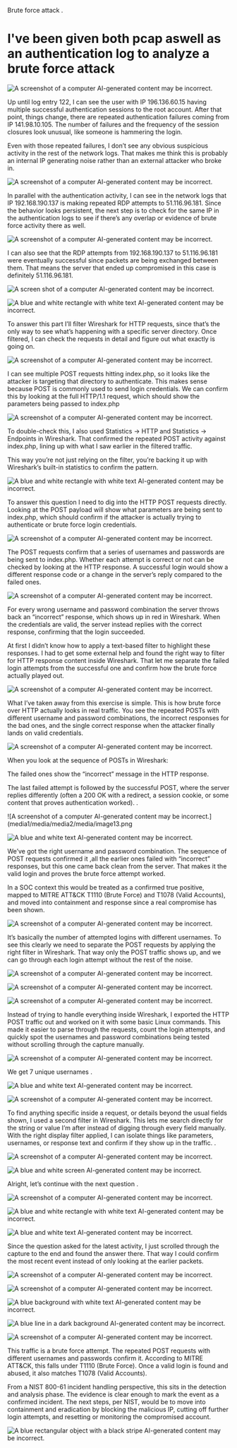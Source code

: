 Brute force attack .

# I've been given both pcap aswell as an authentication log to analyze a brute force attack

![A screenshot of a computer AI-generated content may be
incorrect.](media1/media/media2/media/image1.png)

Up until log entry 122, I can see the user with IP 196.136.60.15 having multiple successful authentication sessions to the root account. After that point, things change, there are repeated authentication failures coming from IP 141.98.10.105. The number of failures and the frequency of the session closures look unusual, like someone is hammering the login.

Even with those repeated failures, I don’t see any obvious suspicious activity in the rest of the network logs. That makes me think this is probably an internal IP generating noise rather than an external attacker who broke in.

![A screenshot of a computer AI-generated content may be
incorrect.](media1/media/media2/media/image2.png)

In parallel with the authentication activity, I can see in the network logs that IP 192.168.190.137 is making repeated RDP attempts to 51.116.96.181. Since the behavior looks persistent, the next step is to check for the same IP in the authentication logs to see if there’s any overlap or evidence of brute force activity there as well.

![A screenshot of a computer AI-generated content may be
incorrect.](media1/media/media2/media/image3.png)

I can also see that the RDP attempts from 192.168.190.137 to 51.116.96.181 were eventually successful since packets are being exchanged between them. That means the server that ended up compromised in this case is definitely 51.116.96.181.

![A screen shot of a computer AI-generated content may be
incorrect.](media1/media/media2/media/image4.png)

![A blue and white rectangle with white text AI-generated content may be
incorrect.](media1/media/media2/media/image5.png)

To answer this part I’ll filter Wireshark for HTTP requests, since that’s the only way to see what’s happening with a specific server directory. Once filtered, I can check the requests in detail and figure out what exactly is going on.

![A screenshot of a computer AI-generated content may be
incorrect.](media1/media/media2/media/image6.png)

I can see multiple POST requests hitting index.php, so it looks like the attacker is targeting that directory to authenticate. This makes sense because POST is commonly used to send login credentials. We can confirm this by looking at the full HTTP/1.1 request, which should show the parameters being passed to index.php

![A screenshot of a computer AI-generated content may be
incorrect.](media1/media/media2/media/image7.png)

To double-check this, I also used Statistics → HTTP and Statistics → Endpoints in Wireshark. That confirmed the repeated POST activity against index.php, lining up with what I saw earlier in the filtered traffic.

This way you’re not just relying on the filter, you’re backing it up with Wireshark’s built-in statistics to confirm the pattern.

![A blue and white rectangle with white text AI-generated content may be
incorrect.](media1/media/media2/media/image8.png)

To answer this question I need to dig into the HTTP POST requests directly. Looking at the POST payload will show what parameters are being sent to index.php, which should confirm if the attacker is actually trying to authenticate or brute force login credentials.

![A screenshot of a computer AI-generated content may be
incorrect.](media1/media/media2/media/image9.png)

The POST requests confirm that a series of usernames and passwords are being sent to index.php. Whether each attempt is correct or not can be checked by looking at the HTTP response. A successful login would show a different response code or a change in the server’s reply compared to the failed ones.

![A screenshot of a computer AI-generated content may be
incorrect.](media1/media/media2/media/image10.png)

For every wrong username and password combination the server throws back an “incorrect” response, which shows up in red in Wireshark. When the credentials are valid, the server instead replies with the correct response, confirming that the login succeeded.

At first I didn’t know how to apply a text-based filter to highlight these responses. I had to get some external help and found the right way to filter for HTTP response content inside Wireshark. That let me separate the failed login attempts from the successful one and confirm how the brute force actually played out.

![A screenshot of a computer AI-generated content may be
incorrect.](media1/media/media2/media/image11.png)

What I’ve taken away from this exercise is simple. This is how brute force over HTTP actually looks in real traffic. You see the repeated POSTs with different username and password combinations, the incorrect responses for the bad ones, and the single correct response when the attacker finally lands on valid credentials.

![A screenshot of a computer AI-generated content may be
incorrect.](media1/media/media2/media/image12.png)

When you look at the sequence of POSTs in Wireshark:

The failed ones show the “incorrect” message in the HTTP response.

The last failed attempt is followed by the successful POST, where the server replies differently (often a 200 OK with a redirect, a session cookie, or some content that proves authentication worked). .

![A screenshot of a computer AI-generated content may be
incorrect.](media1/media/media2/media/image13.png

![A blue and white text AI-generated content may be
incorrect.](media1/media/media2/media/image14.png)

We’ve got the right username and password combination. The sequence of POST requests confirmed it ,all the earlier ones failed with “incorrect” responses, but this one came back clean from the server. That makes it the valid login and proves the brute force attempt worked.

In a SOC context this would be treated as a confirmed true positive, mapped to MITRE ATT&CK T1110 (Brute Force) and T1078 (Valid Accounts), and moved into containment and response since a real compromise has been shown.

![A screenshot of a computer AI-generated content may be
incorrect.](media1/media/media2/media/image15.png)

It’s basically the number of attempted logins with different usernames. To see this clearly we need to separate the POST requests by applying the right filter in Wireshark. That way only the POST traffic shows up, and we can go through each login attempt without the rest of the noise.

![A screenshot of a computer AI-generated content may be
incorrect.](media1/media/media2/media/image16.png)

![A screenshot of a computer AI-generated content may be
incorrect.](media1/media/media2/media/image17.png)

![A screenshot of a computer AI-generated content may be
incorrect.](media1/media/media2/media/image18.png)

Instead of trying to handle everything inside Wireshark, I exported the HTTP POST traffic out and worked on it with some basic Linux commands. This made it easier to parse through the requests, count the login attempts, and quickly spot the usernames and password combinations being tested without scrolling through the capture manually.

![A screenshot of a computer AI-generated content may be
incorrect.](media1/media/media2/media/image19.png)

We get 7 unique usernames .

![A blue and white text AI-generated content may be
incorrect.](media1/media/media2/media/image20.png)

![A screenshot of a computer AI-generated content may be
incorrect.](media1/media/media2/media/image21.png)

To find anything specific inside a request, or details beyond the usual fields shown, I used a second filter in Wireshark. This lets me search directly for the string or value I’m after instead of digging through every field manually. With the right display filter applied, I can isolate things like parameters, usernames, or response text and confirm if they show up in the traffic. .

![A screenshot of a computer AI-generated content may be
incorrect.](media1/media/media2/media/image22.png)

![A blue and white screen AI-generated content may be
incorrect.](media1/media/media2/media/image23.png)

Alright, let’s continue with the next question .

![A screenshot of a computer AI-generated content may be
incorrect.](media1/media/media2/media/image24.png)

![A blue and white rectangle with white text AI-generated content may be
incorrect.](media1/media/media2/media/image25.png)

![A blue and white text AI-generated content may be
incorrect.](media1/media/media2/media/image26.png)

Since the question asked for the latest activity, I just scrolled through the capture to the end and found the answer there. That way I could confirm the most recent event instead of only looking at the earlier packets.

![A screenshot of a computer AI-generated content may be
incorrect.](media1/media/media2/media/image27.png)

![A screenshot of a computer AI-generated content may be
incorrect.](media1/media/media2/media/image28.png)

![A blue background with white text AI-generated content may be
incorrect.](media1/media/media2/media/image29.png)

![A blue line in a dark background AI-generated content may be
incorrect.](media1/media/media2/media/image30.png)

![A screenshot of a computer AI-generated content may be
incorrect.](media1/media/media2/media/image31.png)

This traffic is a brute force attempt. The repeated POST requests with different usernames and passwords confirm it. According to MITRE ATT&CK, this falls under T1110 (Brute Force). Once a valid login is found and abused, it also matches T1078 (Valid Accounts).

From a NIST 800-61 incident handling perspective, this sits in the detection and analysis phase. The evidence is clear enough to mark the event as a confirmed incident. The next steps, per NIST, would be to move into containment and eradication by blocking the malicious IP, cutting off further login attempts, and resetting or monitoring the compromised account.

![A blue rectangular object with a black stripe AI-generated content may
be incorrect.](media1/media/media2/media/image32.png)
